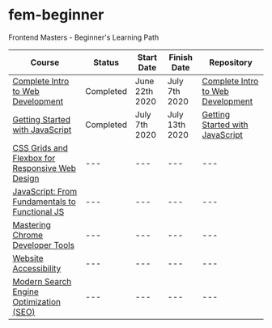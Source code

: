 # fem-beginner
Frontend Masters - Beginner's Learning Path

| Course | Status | Start Date | Finish Date | Repository
-------- | ------ | ---------- | ----------- | ----------
[Complete Intro to Web Development](https://frontendmasters.com/courses/web-development-v2/) | Completed | June 22th 2020 | July 7th 2020 | [Complete Intro to Web Development](https://github.com/iamieht/fem-beginner/tree/master/Complete_Intro_to_Web_Development)
[Getting Started with JavaScript](https://frontendmasters.com/courses/getting-started-javascript-v2/) | Completed | July 7th 2020 | July 13th 2020 | [Getting Started with JavaScript](https://github.com/iamieht/fem-beginner/tree/master/Getting_Started_with_JavaScript)
[CSS Grids and Flexbox for Responsive Web Design](https://frontendmasters.com/courses/css-grids-flexbox/) | --- | --- | --- | ---
[JavaScript: From Fundamentals to Functional JS](https://frontendmasters.com/courses/js-fundamentals-functional-v2/) | --- | --- | --- | ---
[Mastering Chrome Developer Tools](https://frontendmasters.com/courses/chrome-dev-tools-v2/) | --- | --- | --- | ---
[Website Accessibility](https://frontendmasters.com/courses/web-accessibility/) | --- | --- | --- | ---
[Modern Search Engine Optimization (SEO)](https://frontendmasters.com/courses/modern-seo/) | --- | --- | --- | ---